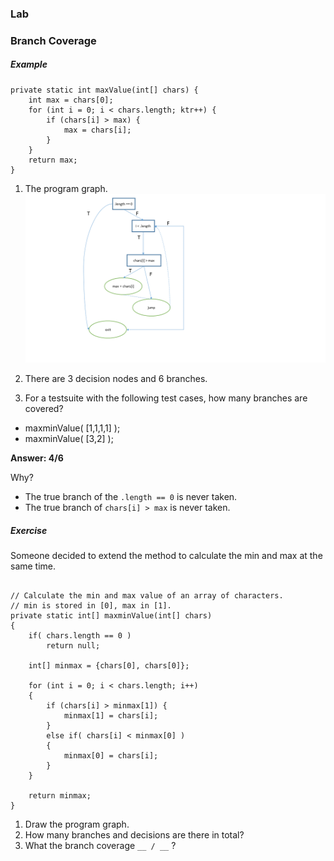 ### Lab


### Branch Coverage

##### Example

```
private static int maxValue(int[] chars) {
	int max = chars[0];
	for (int i = 0; i < chars.length; ktr++) {
		if (chars[i] > max) {
			max = chars[i];
		}
	}
	return max;
}
```

1. The program graph.
   ![programgraph](imgs/max.PNG)

2. There are 3 decision nodes and 6 branches.

3. For a testsuite with the following test cases, how many branches are covered?

* maxminValue( [1,1,1,1] );
* maxminValue( [3,2] );

**Answer: 4/6**

Why? 

* The true branch of the `.length == 0` is never taken.
* The true branch of `chars[i] > max` is never taken.

##### Exercise

Someone decided to extend the method to calculate the min and max at the same time.

```

// Calculate the min and max value of an array of characters.
// min is stored in [0], max in [1].
private static int[] maxminValue(int[] chars) 
{
	if( chars.length == 0 )
		return null;
	
	int[] minmax = {chars[0], chars[0]};

	for (int i = 0; i < chars.length; i++)
	{
		if (chars[i] > minmax[1]) {
			minmax[1] = chars[i];
		}
		else if( chars[i] < minmax[0] )
		{
			minmax[0] = chars[i];
		}
	}

	return minmax;
}
```

1. Draw the program graph.
2. How many branches and decisions are there in total?
3. What the branch coverage `__ / __` ?


